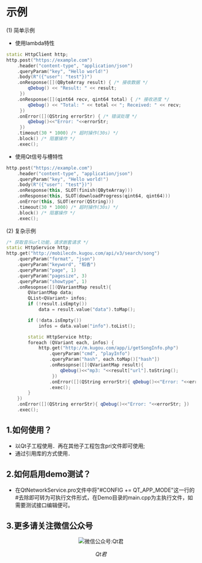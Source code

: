 # 示例
(1) 简单示例
* 使用lambda特性
```cpp
static HttpClient http;
http.post("https://example.com")
    .header("content-type", "application/json")
    .queryParam("key", "Hello world!")
    .body(R"({"user": "test"})")
    .onResponse([](QByteArray result) { /* 接收数据 */
        qDebug() << "Result: " << result;
     })
    .onResponse([](qint64 recv, qint64 total) { /* 接收进度 */
        qDebug() << "Total: " << total << "; Received: " << recv;
     })
    .onError([](QString errorStr) { /* 错误处理 */
        qDebug()<<"Error: "<<errorStr;
     })
    .timeout(30 * 1000) /* 超时操作(30s) */
    .block() /* 阻塞操作 */
    .exec();
```

* 使用Qt信号与槽特性
```cpp
http.post("https://example.com")
    .header("content-type", "application/json")
    .queryParam("key", "Hello world!")
    .body(R"({"user": "test"})")
    .onResponse(this, SLOT(finish(QByteArray)))
    .onResponse(this, SLOT(downloadProgress(qint64, qint64)))
    .onError(this, SLOT(error(QString)))
    .timeout(30 * 1000) /* 超时操作(30s) */
    .block() /* 阻塞操作 */
    .exec();
```

(2) 复杂示例
```cpp
/* 获取音乐url功能，请求嵌套请求 */
static HttpService http;
http.get("http://mobilecdn.kugou.com/api/v3/search/song")
    .queryParam("format", "json")
    .queryParam("keyword", "稻香")
    .queryParam("page", 1)
    .queryParam("pagesize", 3)
    .queryParam("showtype", 1)
    .onResopnse([](QVariantMap result){
        QVariantMap data;
        QList<QVariant> infos;
        if (!result.isEmpty())
            data = result.value("data").toMap();

        if (!data.isEmpty())
            infos = data.value("info").toList();

        static HttpService http;
        foreach (QVariant each, infos) {
            http.get("http://m.kugou.com/app/i/getSongInfo.php")
                .queryParam("cmd", "playInfo")
                .queryParam("hash", each.toMap()["hash"])
                .onResopnse([](QVariantMap result){
                    qDebug()<<"mp3: "<<result["url"].toString();
                 })
                .onError([](QString errorStr){ qDebug()<<"Error: "<<errorStr; })
                .exec();
        }
    })
    .onError([](QString errorStr){ qDebug()<<"Error: "<<errorStr; })
    .exec();
```
## 1.如何使用？
* 以Qt子工程使用．再在其他子工程包含pri文件即可使用;
* 通过引用库的方式使用．

## 2.如何启用demo测试？
* 在QtNetworkService.pro文件中将"#CONFIG += QT_APP_MODE"这一行的#去除即可转为可执行文件形式，在Demo目录的main.cpp为主执行文件，如需要测试接口编辑便可。

## 3.更多请关注微信公众号
<p align="center">
  <img src="http://www.qtbig.com/about/index/my_qrcode.jpg" alt="微信公众号:Qt君">
  <p align="center"><em>Qt君</em></p>
</p>

